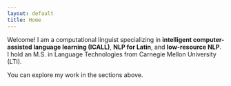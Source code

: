 ```yaml
---
layout: default
title: Home
---
```


Welcome! I am a computational linguist specializing in **intelligent computer-assisted language learning (ICALL)**, **NLP for Latin**, and **low-resource NLP**.  
I hold an M.S. in Language Technologies from Carnegie Mellon University (LTI).

You can explore my work in the sections above.
